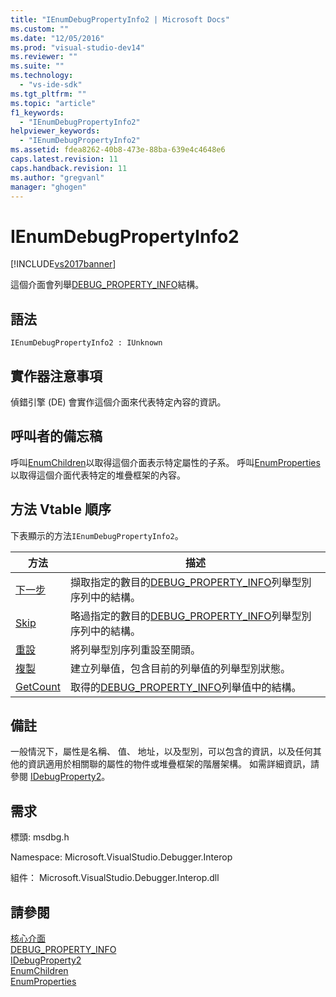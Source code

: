 ```yaml
---
title: "IEnumDebugPropertyInfo2 | Microsoft Docs"
ms.custom: ""
ms.date: "12/05/2016"
ms.prod: "visual-studio-dev14"
ms.reviewer: ""
ms.suite: ""
ms.technology: 
  - "vs-ide-sdk"
ms.tgt_pltfrm: ""
ms.topic: "article"
f1_keywords: 
  - "IEnumDebugPropertyInfo2"
helpviewer_keywords: 
  - "IEnumDebugPropertyInfo2"
ms.assetid: fdea8262-40b8-473e-88ba-639e4c4648e6
caps.latest.revision: 11
caps.handback.revision: 11
ms.author: "gregvanl"
manager: "ghogen"
---
```

# IEnumDebugPropertyInfo2
[!INCLUDE[vs2017banner](../../../code-quality/includes/vs2017banner.md)]

這個介面會列舉[DEBUG\_PROPERTY\_INFO](../../../extensibility/debugger/reference/debug-property-info.md)結構。  
  
## 語法  
  
```  
IEnumDebugPropertyInfo2 : IUnknown  
```  
  
## 實作器注意事項  
 偵錯引擎 \(DE\) 會實作這個介面來代表特定內容的資訊。  
  
## 呼叫者的備忘稿  
 呼叫[EnumChildren](../../../extensibility/debugger/reference/idebugproperty2-enumchildren.md)以取得這個介面表示特定屬性的子系。  呼叫[EnumProperties](../Topic/IDebugStackFrame2::EnumProperties.md)以取得這個介面代表特定的堆疊框架的內容。  
  
## 方法 Vtable 順序  
 下表顯示的方法`IEnumDebugPropertyInfo2`。  
  
|方法|描述|  
|--------|--------|  
|[下一步](../../../extensibility/debugger/reference/ienumdebugpropertyinfo2-next.md)|擷取指定的數目的[DEBUG\_PROPERTY\_INFO](../../../extensibility/debugger/reference/debug-property-info.md)列舉型別序列中的結構。|  
|[Skip](../../../extensibility/debugger/reference/ienumdebugpropertyinfo2-skip.md)|略過指定的數目的[DEBUG\_PROPERTY\_INFO](../../../extensibility/debugger/reference/debug-property-info.md)列舉型別序列中的結構。|  
|[重設](../../../extensibility/debugger/reference/ienumdebugpropertyinfo2-reset.md)|將列舉型別序列重設至開頭。|  
|[複製](../../../extensibility/debugger/reference/ienumdebugpropertyinfo2-clone.md)|建立列舉值，包含目前的列舉值的列舉型別狀態。|  
|[GetCount](../Topic/IEnumDebugPropertyInfo2::GetCount.md)|取得的[DEBUG\_PROPERTY\_INFO](../../../extensibility/debugger/reference/debug-property-info.md)列舉值中的結構。|  
  
## 備註  
 一般情況下，屬性是名稱、 值、 地址，以及型別，可以包含的資訊，以及任何其他的資訊適用於相關聯的屬性的物件或堆疊框架的階層架構。  如需詳細資訊，請參閱 [IDebugProperty2](../../../extensibility/debugger/reference/idebugproperty2.md)。  
  
## 需求  
 標頭: msdbg.h  
  
 Namespace: Microsoft.VisualStudio.Debugger.Interop  
  
 組件： Microsoft.VisualStudio.Debugger.Interop.dll  
  
## 請參閱  
 [核心介面](../../../extensibility/debugger/reference/core-interfaces.md)   
 [DEBUG\_PROPERTY\_INFO](../../../extensibility/debugger/reference/debug-property-info.md)   
 [IDebugProperty2](../../../extensibility/debugger/reference/idebugproperty2.md)   
 [EnumChildren](../../../extensibility/debugger/reference/idebugproperty2-enumchildren.md)   
 [EnumProperties](../Topic/IDebugStackFrame2::EnumProperties.md)